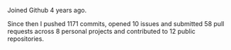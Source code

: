 Joined Github 4 years ago.

Since then I pushed 1171 commits, opened 10 issues and submitted 58 pull requests across 8 personal projects and contributed to 12 public repositories.
